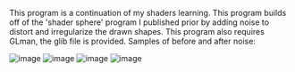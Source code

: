 This program is a continuation of my shaders learning. This program builds off of the 'shader sphere' program I published prior by adding noise to distort and irregularize the drawn shapes. This program also requires GLman, the glib file is provided.
Samples of before and after noise: 


![image](https://github.com/user-attachments/assets/bc364c52-2484-4709-b7ce-93af58f783d4)
![image](https://github.com/user-attachments/assets/926c2967-be9c-4fd0-b4b9-b222324e392c)
![image](https://github.com/user-attachments/assets/6a0fe927-badd-4c3d-a383-b934a8d179e1)
![image](https://github.com/user-attachments/assets/515710e1-b0e4-4c0d-a00c-0bb4bc8bc9dd)
